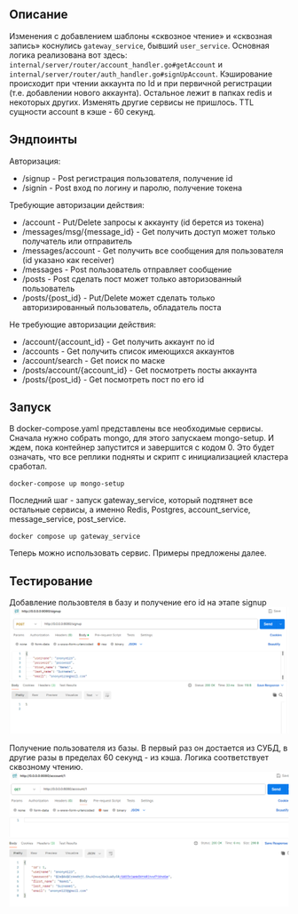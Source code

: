 ## Описание
Изменения с добавлением шаблоны «сквозное чтение» и «сквозная запись» коснулись `gateway_service`, бывший `user_service`. 
Основная логика реализована вот здесь: `internal/server/router/account_handler.go#getAccount` и `internal/server/router/auth_handler.go#signUpAccount`. Кэширование происходит при чтении аккаунта по Id и при первичной регистрации (т.е. добавлении нового аккаунта). Остальное лежит в папках redis и некоторых других. Изменять другие сервисы не пришлось. TTL сущности account в кэше - 60 секунд.  

## Эндпоинты
Авторизация: 
 - /signup - Post регистрация пользователя, получение id  
 - /signin - Post вход по логину и паролю, получение токена

Требующие авторизации действия:
 - /account - Put/Delete запросы к аккаунту (id берется из токена)
 - /messages/msg/{message_id} - Get получить доступ может только получатель или отправитель
 - /messages/account - Get получить все сообщения для пользователя (id указано как receiver)
 - /messages - Post пользователь отправляет сообщение
 - /posts - Post сделать пост может только авторизованный пользователь
 - /posts/{post_id} - Put/Delete может сделать только авторизированный пользователь, обладатель поста  
   
Не требующие авторизации действия:
 - /account/{account_id} - Get получить аккаунт по id
 - /accounts - Get получить список имеющихся аккаунтов
 - /account/search - Get поиск по маске
 - /posts/account/{account_id} - Get посмотреть посты аккаунта
 - /posts/{post_id} - Get посмотреть пост по его id  

## Запуск
В docker-compose.yaml представлены все необходимые сервисы. 
Сначала нужно собрать mongo, для этого запускаем mongo-setup. И ждем, пока контейнер запустится и завершится с кодом 0. Это будет означать, что все реплики подняты и скрипт с инициализацией кластера сработал.
```
docker-compose up mongo-setup
```
Последний шаг - запуск gateway_service, который подтянет все остальные сервисы, а именно Redis, Postgres, account_service, message_service, post_service.  
```
docker compose up gateway_service
```
Теперь можно использовать сервис. Примеры предложены далее.  

## Тестирование
Добавление пользовтеля в базу и получение его id на этапе signup
![add msg](https://github.com/Brinckley/SystemArchitecture_2024/blob/main/Lab_5_Cache/imgs/il1.png)

Получение пользователя из базы. В первый раз он достается из СУБД, в другие разы в пределах 60 секунд - из кэша. Логика соответствует сквозному чтению.
![add msg](https://github.com/Brinckley/SystemArchitecture_2024/blob/main/Lab_5_Cache/imgs/il2.png)


